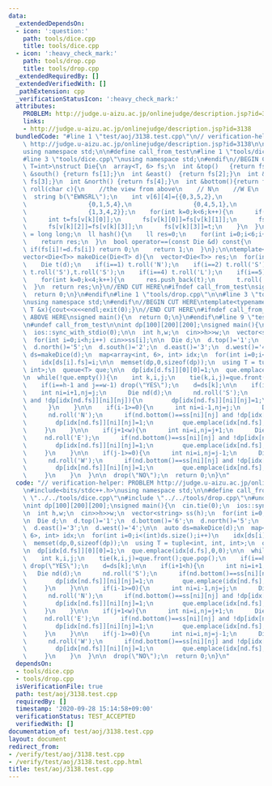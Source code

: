 ```yaml
---
data:
  _extendedDependsOn:
  - icon: ':question:'
    path: tools/dice.cpp
    title: tools/dice.cpp
  - icon: ':heavy_check_mark:'
    path: tools/drop.cpp
    title: tools/drop.cpp
  _extendedRequiredBy: []
  _extendedVerifiedWith: []
  _pathExtension: cpp
  _verificationStatusIcon: ':heavy_check_mark:'
  attributes:
    PROBLEM: http://judge.u-aizu.ac.jp/onlinejudge/description.jsp?id=3138
    links:
    - http://judge.u-aizu.ac.jp/onlinejudge/description.jsp?id=3138
  bundledCode: "#line 1 \"test/aoj/3138.test.cpp\"\n// verification-helper: PROBLEM\
    \ http://judge.u-aizu.ac.jp/onlinejudge/description.jsp?id=3138\n\n#include<bits/stdc++.h>\n\
    using namespace std;\n\n#define call_from_test\n#line 1 \"tools/dice.cpp\"\n\n\
    #line 3 \"tools/dice.cpp\"\nusing namespace std;\n#endif\n//BEGIN CUT HERE\ntemplate<typename\
    \ T=int>\nstruct Die{\n  array<T, 6> fs;\n  int &top()   {return fs[0];}\n  int\
    \ &south() {return fs[1];}\n  int &east()  {return fs[2];}\n  int &west()  {return\
    \ fs[3];}\n  int &north() {return fs[4];}\n  int &bottom(){return fs[5];}\n  void\
    \ roll(char c){\n    //the view from above\n    // N\n    //W E\n    // S\n  \
    \  string b(\"EWNSRL\");\n    int v[6][4]={{0,3,5,2},\n                 {0,2,5,3},\n\
    \                 {0,1,5,4},\n                 {0,4,5,1},\n                 {1,2,4,3},\n\
    \                 {1,3,4,2}};\n    for(int k=0;k<6;k++){\n      if(b[k]!=c) continue;\n\
    \      int t=fs[v[k][0]];\n      fs[v[k][0]]=fs[v[k][1]];\n      fs[v[k][1]]=fs[v[k][2]];\n\
    \      fs[v[k][2]]=fs[v[k][3]];\n      fs[v[k][3]]=t;\n    }\n  }\n  using ll\
    \ = long long;\n  ll hash(){\n    ll res=0;\n    for(int i=0;i<6;i++) res=res*256+fs[i];\n\
    \    return res;\n  }\n  bool operator==(const Die &d) const{\n    for(int i=0;i<6;i++)\
    \ if(fs[i]!=d.fs[i]) return 0;\n    return 1;\n  }\n};\n\ntemplate<typename T>\n\
    vector<Die<T>> makeDice(Die<T> d){\n  vector<Die<T>> res;\n  for(int i=0;i<6;i++){\n\
    \    Die t(d);\n    if(i==1) t.roll('N');\n    if(i==2) t.roll('S');\n    if(i==3)\
    \ t.roll('S'),t.roll('S');\n    if(i==4) t.roll('L');\n    if(i==5) t.roll('R');\n\
    \    for(int k=0;k<4;k++){\n      res.push_back(t);\n      t.roll('E');\n    }\n\
    \  }\n  return res;\n}\n//END CUT HERE\n#ifndef call_from_test\nsigned main(){\n\
    \  return 0;\n}\n#endif\n#line 1 \"tools/drop.cpp\"\n\n#line 3 \"tools/drop.cpp\"\
    \nusing namespace std;\n#endif\n//BEGIN CUT HERE\ntemplate<typename T> void drop(const\
    \ T &x){cout<<x<<endl;exit(0);}\n//END CUT HERE\n#ifndef call_from_test\n//INSERT\
    \ ABOVE HERE\nsigned main(){\n  return 0;\n}\n#endif\n#line 9 \"test/aoj/3138.test.cpp\"\
    \n#undef call_from_test\n\nint dp[100][200][200];\nsigned main(){\n  cin.tie(0);\n\
    \  ios::sync_with_stdio(0);\n\n  int h,w;\n  cin>>h>>w;\n  vector<string> ss(h);\n\
    \  for(int i=0;i<h;i++) cin>>ss[i];\n\n  Die d;\n  d.top()='1';\n  d.bottom()='6';\n\
    \  d.north()='5';\n  d.south()='2';\n  d.east()='3';\n  d.west()='4';\n\n  auto\
    \ ds=makeDice(d);\n  map<array<int, 6>, int> idx;\n  for(int i=0;i<(int)ds.size();i++)\n\
    \    idx[ds[i].fs]=i;\n\n  memset(dp,0,sizeof(dp));\n  using T = tuple<int, int,\
    \ int>;\n  queue<T> que;\n\n  dp[idx[d.fs]][0][0]=1;\n  que.emplace(idx[d.fs],0,0);\n\
    \n  while(!que.empty()){\n    int k,i,j;\n    tie(k,i,j)=que.front();que.pop();\n\
    \    if(i==h-1 and j==w-1) drop(\"YES\");\n    d=ds[k];\n\n    if(i+1<h){\n  \
    \    int ni=i+1,nj=j;\n      Die nd(d);\n      nd.roll('S');\n      if(nd.bottom()==ss[ni][nj]\
    \ and !dp[idx[nd.fs]][ni][nj]){\n        dp[idx[nd.fs]][ni][nj]=1;\n        que.emplace(idx[nd.fs],ni,nj);\n\
    \      }\n    }\n\n    if(i-1>=0){\n      int ni=i-1,nj=j;\n      Die nd(d);\n\
    \      nd.roll('N');\n      if(nd.bottom()==ss[ni][nj] and !dp[idx[nd.fs]][ni][nj]){\n\
    \        dp[idx[nd.fs]][ni][nj]=1;\n        que.emplace(idx[nd.fs],ni,nj);\n \
    \     }\n    }\n\n    if(j+1<w){\n      int ni=i,nj=j+1;\n      Die nd(d);\n \
    \     nd.roll('E');\n      if(nd.bottom()==ss[ni][nj] and !dp[idx[nd.fs]][ni][nj]){\n\
    \        dp[idx[nd.fs]][ni][nj]=1;\n        que.emplace(idx[nd.fs],ni,nj);\n \
    \     }\n    }\n\n    if(j-1>=0){\n      int ni=i,nj=j-1;\n      Die nd(d);\n\
    \      nd.roll('W');\n      if(nd.bottom()==ss[ni][nj] and !dp[idx[nd.fs]][ni][nj]){\n\
    \        dp[idx[nd.fs]][ni][nj]=1;\n        que.emplace(idx[nd.fs],ni,nj);\n \
    \     }\n    }\n  }\n\n  drop(\"NO\");\n  return 0;\n}\n"
  code: "// verification-helper: PROBLEM http://judge.u-aizu.ac.jp/onlinejudge/description.jsp?id=3138\n\
    \n#include<bits/stdc++.h>\nusing namespace std;\n\n#define call_from_test\n#include\
    \ \"../../tools/dice.cpp\"\n#include \"../../tools/drop.cpp\"\n#undef call_from_test\n\
    \nint dp[100][200][200];\nsigned main(){\n  cin.tie(0);\n  ios::sync_with_stdio(0);\n\
    \n  int h,w;\n  cin>>h>>w;\n  vector<string> ss(h);\n  for(int i=0;i<h;i++) cin>>ss[i];\n\
    \n  Die d;\n  d.top()='1';\n  d.bottom()='6';\n  d.north()='5';\n  d.south()='2';\n\
    \  d.east()='3';\n  d.west()='4';\n\n  auto ds=makeDice(d);\n  map<array<int,\
    \ 6>, int> idx;\n  for(int i=0;i<(int)ds.size();i++)\n    idx[ds[i].fs]=i;\n\n\
    \  memset(dp,0,sizeof(dp));\n  using T = tuple<int, int, int>;\n  queue<T> que;\n\
    \n  dp[idx[d.fs]][0][0]=1;\n  que.emplace(idx[d.fs],0,0);\n\n  while(!que.empty()){\n\
    \    int k,i,j;\n    tie(k,i,j)=que.front();que.pop();\n    if(i==h-1 and j==w-1)\
    \ drop(\"YES\");\n    d=ds[k];\n\n    if(i+1<h){\n      int ni=i+1,nj=j;\n   \
    \   Die nd(d);\n      nd.roll('S');\n      if(nd.bottom()==ss[ni][nj] and !dp[idx[nd.fs]][ni][nj]){\n\
    \        dp[idx[nd.fs]][ni][nj]=1;\n        que.emplace(idx[nd.fs],ni,nj);\n \
    \     }\n    }\n\n    if(i-1>=0){\n      int ni=i-1,nj=j;\n      Die nd(d);\n\
    \      nd.roll('N');\n      if(nd.bottom()==ss[ni][nj] and !dp[idx[nd.fs]][ni][nj]){\n\
    \        dp[idx[nd.fs]][ni][nj]=1;\n        que.emplace(idx[nd.fs],ni,nj);\n \
    \     }\n    }\n\n    if(j+1<w){\n      int ni=i,nj=j+1;\n      Die nd(d);\n \
    \     nd.roll('E');\n      if(nd.bottom()==ss[ni][nj] and !dp[idx[nd.fs]][ni][nj]){\n\
    \        dp[idx[nd.fs]][ni][nj]=1;\n        que.emplace(idx[nd.fs],ni,nj);\n \
    \     }\n    }\n\n    if(j-1>=0){\n      int ni=i,nj=j-1;\n      Die nd(d);\n\
    \      nd.roll('W');\n      if(nd.bottom()==ss[ni][nj] and !dp[idx[nd.fs]][ni][nj]){\n\
    \        dp[idx[nd.fs]][ni][nj]=1;\n        que.emplace(idx[nd.fs],ni,nj);\n \
    \     }\n    }\n  }\n\n  drop(\"NO\");\n  return 0;\n}\n"
  dependsOn:
  - tools/dice.cpp
  - tools/drop.cpp
  isVerificationFile: true
  path: test/aoj/3138.test.cpp
  requiredBy: []
  timestamp: '2020-09-28 15:14:58+09:00'
  verificationStatus: TEST_ACCEPTED
  verifiedWith: []
documentation_of: test/aoj/3138.test.cpp
layout: document
redirect_from:
- /verify/test/aoj/3138.test.cpp
- /verify/test/aoj/3138.test.cpp.html
title: test/aoj/3138.test.cpp
---
```

